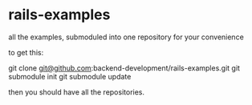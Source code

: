rails-examples
==============

all the examples, submoduled into one repository for your convenience

to get this:

git clone git@github.com:backend-development/rails-examples.git
git submodule init
git submodule update 

then you should have all the repositories.

